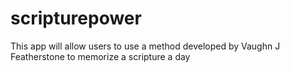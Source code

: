 scripturepower
==============

This app will allow users to use a method developed by Vaughn J Featherstone to memorize a scripture a day 
